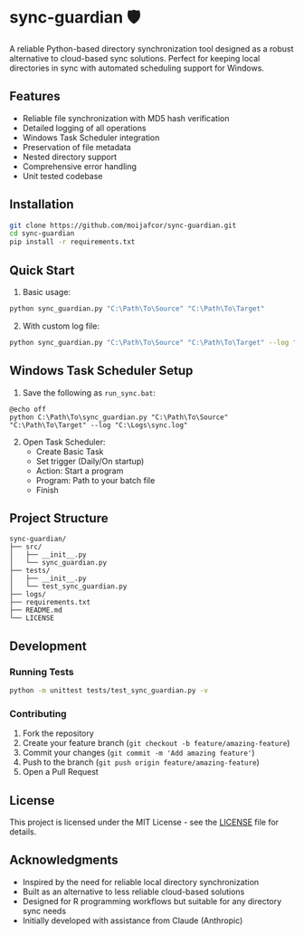 # sync-guardian 🛡️

A reliable Python-based directory synchronization tool designed as a robust alternative to cloud-based sync solutions. Perfect for keeping local directories in sync with automated scheduling support for Windows.

## Features

- Reliable file synchronization with MD5 hash verification
- Detailed logging of all operations
- Windows Task Scheduler integration
- Preservation of file metadata
- Nested directory support
- Comprehensive error handling
- Unit tested codebase

## Installation

```bash
git clone https://github.com/moijafcor/sync-guardian.git
cd sync-guardian
pip install -r requirements.txt
```

## Quick Start

1. Basic usage:
```bash
python sync_guardian.py "C:\Path\To\Source" "C:\Path\To\Target"
```

2. With custom log file:
```bash
python sync_guardian.py "C:\Path\To\Source" "C:\Path\To\Target" --log "C:\Logs\sync.log"
```

## Windows Task Scheduler Setup

1. Save the following as `run_sync.bat`:
```batch
@echo off
python C:\Path\To\sync_guardian.py "C:\Path\To\Source" "C:\Path\To\Target" --log "C:\Logs\sync.log"
```

2. Open Task Scheduler:
   - Create Basic Task
   - Set trigger (Daily/On startup)
   - Action: Start a program
   - Program: Path to your batch file
   - Finish

## Project Structure

```
sync-guardian/
├── src/
│   ├── __init__.py
│   └── sync_guardian.py
├── tests/
│   ├── __init__.py
│   └── test_sync_guardian.py
├── logs/
├── requirements.txt
├── README.md
└── LICENSE
```

## Development

### Running Tests

```bash
python -m unittest tests/test_sync_guardian.py -v
```

### Contributing

1. Fork the repository
2. Create your feature branch (`git checkout -b feature/amazing-feature`)
3. Commit your changes (`git commit -m 'Add amazing feature'`)
4. Push to the branch (`git push origin feature/amazing-feature`)
5. Open a Pull Request

## License

This project is licensed under the MIT License - see the [LICENSE](LICENSE) file for details.

## Acknowledgments

- Inspired by the need for reliable local directory synchronization
- Built as an alternative to less reliable cloud-based solutions
- Designed for R programming workflows but suitable for any directory sync needs
- Initially developed with assistance from Claude (Anthropic)

